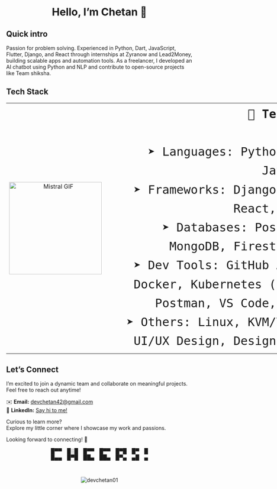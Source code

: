 <h1 align="center">Hello, I’m Chetan 👋</h1>




<!-- <h3 align="center">🌟 A passionate Full Stack Developer 🌟</h3> -->
## Quick intro
Passion for problem solving. Experienced in Python, Dart, JavaScript, Flutter, Django, and React through internships at Zyranow and Lead2Money, building scalable apps and automation tools.
As a freelancer, I developed an AI chatbot using Python and NLP and contribute to open-source projects like Team shiksha.

## Tech Stack

<div style="width: 900px; margin: 0 auto;"> 
  <table width="100%">
    <tr>
      <td width="28%" align="center" valign="middle">
        <img src="https://cms.mistral.ai/assets/920e56ee-25c5-439d-bd31-fbdf5c92c87f" alt="Mistral GIF" height="250" />
      </td>
      <td width="72%" style="text-align: right; font-family: monospace; font-size: 2rem; line-height: 1.6; vertical-align: middle;">
        <strong>💼 Tech Stack</strong><br /><br />
       ➤ Languages: Python, Dart, JavaScript<br />
       ➤ Frameworks: Django, Flask, React, Flutter<br />
       ➤ Databases: PostgreSQL, MongoDB, Firestore, SQL<br />
       ➤ Dev Tools: GitHub Actions, Docker, Kubernetes (Basics), Postman, VS Code, PyCharm<br />
       ➤ Others: Linux, KVM/VM, NLP, UI/UX Design, Design Systems
      </td>
    </tr>
  </table>
</div>



## Let’s Connect

I’m excited to join a dynamic team and collaborate on meaningful projects.  
Feel free to reach out anytime!

✉️ **Email:** devchetan42@gmail.com  
🔗 **LinkedIn:** [Say hi to me!](https://www.linkedin.com/in/chetandoesdev)  

Curious to learn more?  
Explore my little corner where I showcase my work and passions.  

Looking forward to connecting! 🚀



   <p align="center">
        █▀▀ █░█ █▀▀ █▀▀ █▀█ █▀ █<br>
        █▄▄ █▀█ ██▄ ██▄ █▀▄ ▄█ ▄
    </p><br>



<p align="center"> <img  src="https://komarev.com/ghpvc/?username=devchetan01&label=Profile%20views&color=0e75b6&style=flat" alt="devchetan01" /> </p>





<p/>




